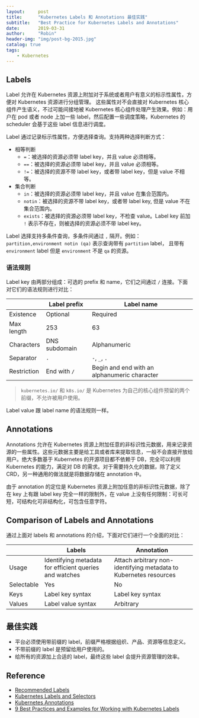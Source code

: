 ```yaml
---
layout:     post
title:      "Kubernetes Labels 和 Annotations 最佳实践"
subtitle:   "Best Practice for Kubernetes Labels and Annotations"
date:       2019-03-31
author:     "Robin"
header-img: "img/post-bg-2015.jpg"
catalog: true
tags:
    - Kubernetes
---
```


## Labels

Label 允许在 Kubernetes 资源上附加对于系统或者用户有意义的标示性属性，方便对 Kubernetes 资源进行分组管理。
这些属性对不会直接对 Kubernetes 核心组件产生语义，不过可能间接地被 Kubernetes 核心组件处理产生效果。例如：用户在 pod 或者 node 上加一些 label，然后配置一些调度策略，Kubernetes 的 scheduler 会基于这些 label 信息进行调度。

Label 通过记录标示性属性，方便选择查询。支持两种选择判断方式：

* 相等判断
  * `=`：被选择的资源必须带 label key，并且 value 必须相等。
  * `==`：被选择的资源必须带 label key，并且 value 必须相等。
  * `!=`：被选择的资源不带 label key，或者带 label key，但是 value 不相等。
* 集合判断
  * `in`：被选择的资源必须带 label key，并且 value 在集合范围内。
  * `notin`：被选择的资源不带 label key，或者带 label key, 但是 value 不在集合范围内。
  * `exists`：被选择的资源必须带 label key，不检查 value。Label key 前加 `!` 表示不存在，则被选择的资源必须不带 label key。

Label 选择支持多条件查询，多条件间通过 `,` 隔开。例如：`partition,environment notin (qa)` 表示查询带有 `partition` label，
且带有 `environment` label 但是 `environment` 不是 `qa` 的资源。

### 语法规则

Label key 由两部分组成：可选的 prefix 和 name，它们之间通过 `/` 连接。下面对它们的语法规则进行对比：

|  | Label prefix | Label name |
|-|-|-|
| Existence | Optional | Required |
| Max length | 253 | 63 |
| Characters | DNS subdomain | Alphanumeric |
| Separator | `.` | `-`, `_`, `.` |
| Restriction | End with `/` | Begin and end with an alphanumeric character |

> `kubernetes.io/` 和 `k8s.io/` 是 Kubernetes 为自己的核心组件预留的两个前缀，不允许被用户使用。

Label value 跟 label name 的语法规则一样。

## Annotations

Annotations 允许在 Kubernetes 资源上附加任意的非标识性元数据，用来记录资源的一些属性。这些元数据主要是给工具或者库来提取信息，一般不会直接开放给用户。绝大多数基于 Kubernetes 的开源项目都不依赖于 DB，完全可以利用 Kubernetes 的能力，满足对 DB 的需求。对于需要持久化的数据，除了定义 CRD，另一种通用的做法就是将数据存储在 annotation 中。

由于 annotation 的定位是 Kubernetes 资源上附加任意的非标识性元数据，除了在 key 上有跟 label key 完全一样的限制外，在 value 上没有任何限制：可长可短，可结构化可非结构化，可包含任意字符。

## Comparison of Labels and Annotations

通过上面对 labels 和 annotations 的介绍，下面对它们进行一个全面的对比：

|  | Labels | Annotation |
|-|-|-|
| Usage | Identifying metadata for efficient queries and watches | Attach arbitrary non-identifying metadata to Kubernetes resources |
| Selectable | Yes | No |
| Keys | Label key syntax | Label key syntax |
| Values | Label value syntax | Arbitrary |

## 最佳实践

* 平台必须使用带前缀的 label，前缀严格根据组织、产品、资源等信息定义。
* 不带前缀的 label 是预留给用户使用的。
* 给所有的资源加上合适的 label，最终这些 label 会提升资源管理的效率。

## Reference

- [Recommended Labels](https://kubernetes.io/docs/concepts/overview/working-with-objects/common-labels/)
- [Kubernetes Labels and Selectors](https://kubernetes.io/docs/concepts/overview/working-with-objects/labels/)
- [Kubernetes Annotations](https://kubernetes.io/docs/concepts/overview/working-with-objects/annotations/)
- [9 Best Practices and Examples for Working with Kubernetes Labels](https://www.replex.io/blog/9-best-practices-and-examples-for-working-with-kubernetes-labels)
